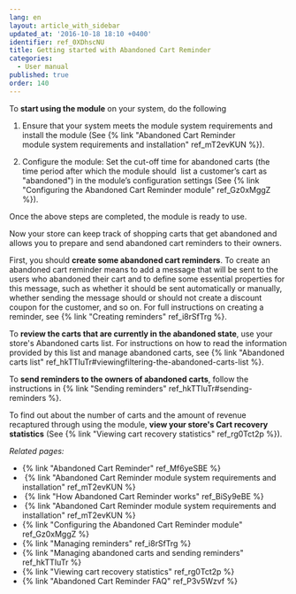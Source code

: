 ```yaml
---
lang: en
layout: article_with_sidebar
updated_at: '2016-10-18 18:10 +0400'
identifier: ref_0XDhscNU
title: Getting started with Abandoned Cart Reminder
categories:
  - User manual
published: true
order: 140
---
```



To **start using the module** on your system, do the following

1.  Ensure that your system meets the module system requirements and install the module (See {% link "Abandoned Cart Reminder module system requirements and installation" ref_mT2evKUN %}).

2.  Configure the module: Set the cut-off time for abandoned carts (the time period after which the module should  list a customer’s cart as "abandoned") in the module’s configuration settings (See {% link "Configuring the Abandoned Cart Reminder module" ref_Gz0xMggZ %}).

Once the above steps are completed, the module is ready to use.

Now your store can keep track of shopping carts that get abandoned and allows you to prepare and send abandoned cart reminders to their owners.

First, you should **create some abandoned cart reminders**. To create an abandoned cart reminder means to add a message that will be sent to the users who abandoned their cart and to define some essential properties for this message, such as whether it should be sent automatically or manually, whether sending the message should or should not create a discount coupon for the customer, and so on. For full instructions on creating a reminder, see {% link "Creating reminders" ref_i8rSfTrg %}.

To **review the carts that are currently in the abandoned state**, use your store's Abandoned carts list. For instructions on how to read the information provided by this list and manage abandoned carts, see {% link "Abandoned carts list" ref_hkTTIuTr#viewingfiltering-the-abandoned-carts-list %}.

To **send reminders to the owners of abandoned carts**, follow the instructions in {% link "Sending reminders" ref_hkTTIuTr#sending-reminders %}. 

To find out about the number of carts and the amount of revenue recaptured through using the module, **view your store's Cart recovery statistics** (See {% link "Viewing cart recovery statistics" ref_rg0Tct2p %}).

_Related pages:_

*   {% link "Abandoned Cart Reminder" ref_Mf6yeSBE %}
*   {% link "Abandoned Cart Reminder module system requirements and installation" ref_mT2evKUN %}
*   {% link "How Abandoned Cart Reminder works" ref_BiSy9eBE %}
*   {% link "Abandoned Cart Reminder module system requirements and installation" ref_mT2evKUN %}
*   {% link "Configuring the Abandoned Cart Reminder module" ref_Gz0xMggZ %}
*   {% link "Managing reminders" ref_i8rSfTrg %}
*   {% link "Managing abandoned carts and sending reminders" ref_hkTTIuTr %}
*   {% link "Viewing cart recovery statistics" ref_rg0Tct2p %}
*   {% link "Abandoned Cart Reminder FAQ" ref_P3v5Wzvf %}

